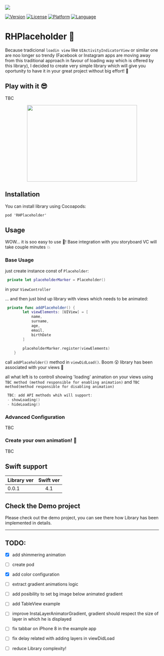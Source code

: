 ![](./ReadmeAssets/RHPlaceholder.png)

[![Version](https://img.shields.io/cocoapods/v/RHPlaceholder.svg?style=flat)](http://cocoadocs.org/docsets/RHPlaceholder)
[![License](https://img.shields.io/cocoapods/l/BadgeSwift.svg?style=flat)](/LICENSE)
[![Platform](http://img.shields.io/badge/platform-ios-blue.svg?style=flat)](https://developer.apple.com/iphone/index.action)
[![Language](http://img.shields.io/badge/language-swift-brightgreen.svg?style=flat)](https://developer.apple.com/swift)

# RHPlaceholder 💾
Because tradicional `loadin view` like `UIActivityIndicatorView` or similar one are noo longer so trendy (Facebook or Instagram apps are moving away from this traditional approach in favour of loading way which is offered by this library), I decided to create very simple library which will give you oportunity to have it in your great project without big effort! 🍕 

## Play with it 😎
TBC
<p align="center">
<img src ="./ReadmeAssets/first_video.gif" width="360" height="250"/>
</p>

## Installation
You can install library using Cocoapods:
```
pod 'RHPlaceholder'
```

## Usage
WOW... it is soo easy to use 🙊! Base integration with you storyboard VC will take couple minutes 💥

### Base Usage
just create instance const of `Placeholder`:
```swift
 private let placeholderMarker = Placeholder()
```
in your `ViewController` 

... and then just bind up library with views which needs to be animated:

```swift
 private func addPlaceholder() {
        let viewElements: [UIView] = [
            name,
            surname,
            age,
            email,
            birthDate
        ]

        placeholderMarker.register(viewElements)
    }
```
call `addPlaceholder()` method in `viewDidLoad()`. 
Boom 😲 library has been associated with your views 👏

all what left is to controll showing 'loading' animation on your views using `TBC method (method responsible for enabling animation)` and `TBC method(method responsible for disabling animation)`
```swift
 TBC: add API methods whih will support:
 - showLoading() 
 - hideLoading()
```

### Advanced Configuration
TBC

### Create your own animation! 🙊
TBC

## Swift support
| Library ver| Swift ver|
| ------------- |:-------------:|
| 0.0.1   | 4.1 |

## Check the Demo project

Please check out the demo project, you can see there how Library has been implemented in details.

---
## TODO:
- [x] add shimmering animation
- [ ] create pod
- [x] add color configuration
- [ ] extract gradient animations logic
- [ ] add posibility to set bg image below animated gradient
- [ ] add TableView example
- [ ] improve InstaLayerAnimatorGradient, gradient should respect the size of layer in which he is displayed
- [ ] fix tabbar on iPhone 8 in the example app
- [ ] fix delay related with adding layers in viewDidLoad 
- [ ] reduce Library complexity!
 
